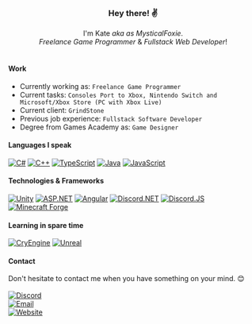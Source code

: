 <h3 align="center">Hey there! ✌</h1>
<p align="center">
 I'm Kate <i>aka as MysticalFoxie</i>.<br>
 <i>Freelance Game Programmer</i> & <i>Fullstack Web Developer</i>!
 <br><br>
</p>

#### Work
 * Currently working as: `Freelance Game Programmer`
 * Current tasks: `Consoles Port to Xbox, Nintendo Switch and Microsoft/Xbox Store (PC with Xbox Live)`
 * Current client: `GrindStone`
 * Previous job experience: `Fullstack Software Developer`
 * Degree from Games Academy as: `Game Designer`
 
#### Languages I speak
[![C#](https://img.shields.io/badge/c%23-black?style=for-the-badge&logo=csharp)](https://github.com/mysticalfoxie)
[![C++](https://img.shields.io/badge/C%2B%2B-black?style=for-the-badge&logo=cplusplus)](https://github.com/mysticalfoxie)
[![TypeScript](https://img.shields.io/badge/Typescript-black?style=for-the-badge&logo=typescript)](https://github.com/mysticalfoxie)
[![Java](https://img.shields.io/badge/Java-black?style=for-the-badge&logo=oracle)](https://github.com/mysticalfoxie)
[![JavaScript](https://img.shields.io/badge/JavaScript-black?style=for-the-badge&logo=javascript)](https://github.com/mysticalfoxie)

#### Technologies & Frameworks
[![Unity](https://img.shields.io/badge/UNITY-black?style=for-the-badge&logo=unity)](https://github.com/mysticalfoxie)
[![ASP.NET](https://img.shields.io/badge/ASP.NET-black?style=for-the-badge&logo=dotnet)](https://github.com/mysticalfoxie)
[![Angular](https://img.shields.io/badge/Angular-black?style=for-the-badge&logo=angular)](https://github.com/mysticalfoxie)
[![Discord.NET](https://img.shields.io/badge/Discord.NET-black?style=for-the-badge&logo=discord)](https://github.com/mysticalfoxie)
[![Discord.JS](https://img.shields.io/badge/Discord.JS-black?style=for-the-badge&logo=discord)](https://github.com/mysticalfoxie)
[![Minecraft Forge](https://img.shields.io/badge/Minecraft%20Forge-black?style=for-the-badge&logo=oracle)](https://github.com/mysticalfoxie)

#### Learning in spare time
[![CryEngine](https://img.shields.io/badge/CryEngine-black?style=for-the-badge&logo=cryengine)](https://github.com/mysticalfoxie)
[![Unreal](https://img.shields.io/badge/Unreal-black?style=for-the-badge&logo=unrealengine)](https://github.com/mysticalfoxie)


#### Contact
Don't hesitate to contact me when you have something on your mind. 😊<br><br>
[![Discord](https://img.shields.io/badge/Discord-amysticalwisefoxie-black?style=for-the-badge&logo=discord)](https://discord.com/users/511970561828585493)<br>
[![Email](https://img.shields.io/badge/Email-katarina.becker@fuchsbyte%2Dmedia.com-black?style=for-the-badge&logo=gmail)](mailto:katarina.becker@fuchsbyte-media.com)<br>
[![Website](https://img.shields.io/badge/Website-coming%20soon-black?style=for-the-badge&logo=angular)](https://github.com/mysticalfoxie)
